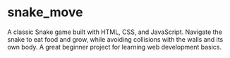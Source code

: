 # snake_move
A classic Snake game built with HTML, CSS, and JavaScript. Navigate the snake to eat food and grow, while avoiding collisions with the walls and its own body. A great beginner project for learning web development basics.
